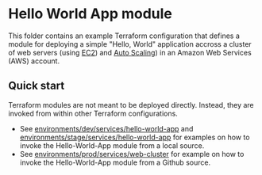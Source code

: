# Hello World App module

This folder contains an example Terraform configuration that defines a module for deploying a simple "Hello, World" application accross a cluster of web servers (using [EC2](https://aws.amazon.com/ec2/)) and [Auto Scaling](https://aws.amazon.com/autoscaling)) in an Amazon Web Services (AWS) account.

## Quick start

Terraform modules are not meant to be deployed directly. Instead, they are invoked from within other Terraform configurations. 
* See [environments/dev/services/hello-world-app](../../../environments/dev/services/hello-world-app) and [environments/stage/services/hello-world-app](../../../environments/stage/services/hello-world-app) for examples on how to invoke the Hello-World-App module from a local source.
* See [environments/prod/services/web-cluster](../../..environments/prod/services/web-cluster) for example on how to invoke the Hello-World-App module from a Github source.
